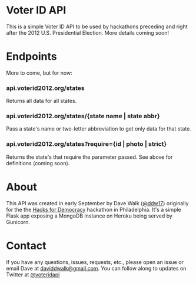 Voter ID API
============

This is a simple Voter ID API to be used by hackathons preceding and right after the 2012 U.S. Presidential Election.  More details coming soon!

Endpoints
=========

More to come, but for now:

### api.voterid2012.org/states

Returns all data for all states.

### api.voterid2012.org/states/{state name | state abbr}

Pass a state's name or two-letter abbreviation to get only data for that state.

### api.voterid2012.org/states?require={id | photo | strict}

Returns the state's that require the parameter passed.  See above for definitions (coming soon).

About
=====

This API was created in early September by Dave Walk ([@ddw17]("http://www.twitter.com/ddw17" "ddw17 on Twitter")) originally for the the [Hacks for Democracy]("http://www.azavea.com/a/hacks-for-democracy" "Hacks for Democracy hackathon") hackathon in Philadelphia.  It's a simple Flask app exposing a MongoDB instance on Heroku being served by Gunicorn.

Contact
=======

If you have any questions, issues, requests, etc., please open an issue or email Dave at [daviddwalk@gmail.com]("mailto:daviddwalk@gmail.com" "Email Dave").  You can follow along to updates on Twitter at [@voteridapi]("http://www.twitter.com/voteridapi" "@VoterIDAPI on Twitter")
